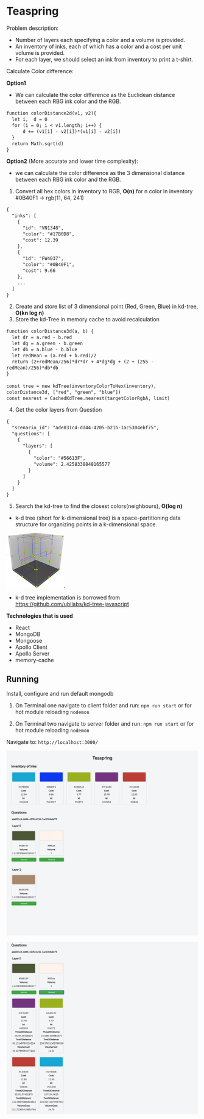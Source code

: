 # Teaspring

Problem description:
* Number of layers each specifying a color and a volume is provided.
* An inventory of inks, each of which has a color and a cost per unit volume is provided.
* For each layer, we should select an ink from inventory to print a t-shirt.

Calculate Color difference:

**Option1**
* We can calculate the color difference as the Euclidean distance between each RBG ink color and the RGB.

```
function colorDistance2d(v1, v2){
  let i,  d = 0
  for (i = 0; i < v1.length; i++) {
      d += (v1[i] - v2[i])*(v1[i] - v2[i])
  }
  return Math.sqrt(d)
}
```

**Option2** (More accurate and lower time complexity):
* we can calculate the color difference as the 3 dimensional distance between each RBG ink color and the RGB.

1) Convert all hex colors in inventory to RGB, **O(n)** for n color in inventory
#0B40F1 -> rgb(11, 64, 241)
```
{
  "inks": [
    {
      "id": "VN1348",
      "color": "#17B0D8",
      "cost": 12.39
    },
    {
      "id": "FW4037",
      "color": "#0B40F1",
      "cost": 9.66
    },
    ...
  ]
}
```

2) Create and store list of 3 dimensional point (Red, Green, Blue) in kd-tree, **O(kn log n)**
3) Store the kd-Tree in memory cache to avoid recalculation
```
function colorDistance3d(a, b) {
  let dr = a.red - b.red
  let dg = a.green - b.green
  let db = a.blue - b.blue
  let redMean = (a.red + b.red)/2
  return (2+redMean/256)*dr*dr + 4*dg*dg + (2 + (255 - redMean)/256)*db*db
}

const tree = new kdTree(inventoryColorToHex(inventory), colorDistance3d, ["red", "green", "blue"])
const nearest = CachedKdTree.nearest(targetColorRgbA, limit)
```

4) Get the color layers from Question 
```
{
  "scenario_id": "ade831c4-dd44-4205-b21b-1ac5304ebf75",
  "questions": [
    {
      "layers": [
        {
          "color": "#56613F",
          "volume": 2.4258338848165577
        }
      ]
    }
  ]
}
```
5) Search the kd-tree to find the closest colors(neighbours), **O(log n)**


* k-d tree (short for k-dimensional tree) is a space-partitioning data structure for organizing points in a k-dimensional space.

<img src="/img/3dtree.png" width="30%">.

* k-d tree implementation is borrowed from https://github.com/ubilabs/kd-tree-javascript


**Technologies that is used**
* React
* MongoDB
* Mongoose
* Apollo Client
* Apollo Server
* memory-cache

## Running
Install, configure and run default mongodb

1) On Terminal one navigate to client folder and run:
`npm run start`
or for hot module reloading
`nodemon`

2) On Terminal two navigate to server folder and run:
`npm run start`
or for hot module reloading
`nodemon`


Navigate to:
`http://localhost:3000/`

![Alt text](/img/teaspring1.png "teaspring")

![Alt text](/img/teaspring2.png "teaspring")







